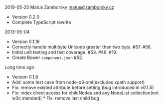 2019-05-25 Matus Zamborsky <matus@zamborsky.cz>
  * Version 0.2.0
  * Complete TypeScript rewrite

2013-05-04
  * Version 0.1.16
  * Correctly handle multibyte Unicode greater than two byts. #57. #56.
  * Initial unit testing and test coverage. #53. #46. #19.
  * Create Bower `component.json` #52.

Long time ago
  * Version 0.1.8
  * Add: some test case from node-o3-xml(excludes xpath support)
  * Fix: remove existed attribute before setting (bug introduced in v0.1.5)
  * Fix: index direct access for childNodes and any NodeList collection(not w3c standard) \* Fix: remove last child bug
